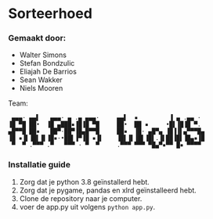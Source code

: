# Sorteerhoed
### Gemaakt door:
- Walter Simons
- Stefan Bondzulic
- Eliajah De Barrios
- Sean Wakker
- Niels Mooren

Team:
```
 ▄▄▄· ▄▄▌   ▄▄▄· ▄ .▄ ▄▄▄·     ▄▄▌  ▪         ▐ ▄ .▄▄ · 
▐█ ▀█ ██•  ▐█ ▄███▪▐█▐█ ▀█     ██•  ██ ▪     •█▌▐█▐█ ▀. 
▄█▀▀█ ██▪   ██▀·██▀▐█▄█▀▀█     ██▪  ▐█· ▄█▀▄ ▐█▐▐▌▄▀▀▀█▄
▐█ ▪▐▌▐█▌▐▌▐█▪·•██▌▐▀▐█ ▪▐▌    ▐█▌▐▌▐█▌▐█▌.▐▌██▐█▌▐█▄▪▐█
 ▀  ▀ .▀▀▀ .▀   ▀▀▀ · ▀  ▀     .▀▀▀ ▀▀▀ ▀█▄▀▪▀▀ █▪ ▀▀▀▀  
```                                                                                                            
### Installatie guide
1. Zorg dat je python 3.8 geïnstallerd hebt.
2. Zorg dat je pygame, pandas en xlrd geïnstalleerd hebt.
3. Clone de repository naar je computer.
4. voer de app.py uit volgens ```python app.py```.